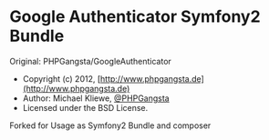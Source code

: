Google Authenticator Symfony2 Bundle
=====================

Original: PHPGangsta/GoogleAuthenticator
* Copyright (c) 2012, [http://www.phpgangsta.de](http://www.phpgangsta.de)
* Author: Michael Kliewe, [@PHPGangsta](http://twitter.com/PHPGangsta)
* Licensed under the BSD License.


Forked for Usage as Symfony2 Bundle and composer
